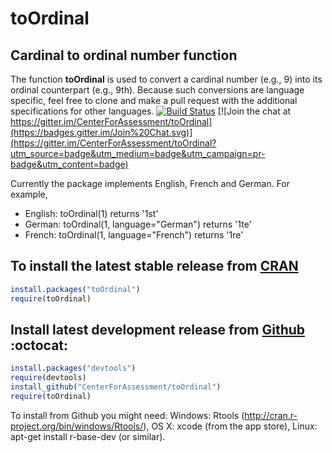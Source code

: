 toOrdinal
===========

Cardinal to ordinal number function
---------------------------------------

The function **toOrdinal** is used to convert a cardinal number (e.g., 9) into its ordinal counterpart (e.g., 9th). Because such conversions are language specific, feel free to clone and make
a pull request with the additional specifications for other languages. [![Build Status](https://travis-ci.org/CenterForAssessment/toOrdinal.svg?branch=master)](https://travis-ci.org/CenterForAssessment/toOrdinal) [![Join the chat at https://gitter.im/CenterForAssessment/toOrdinal](https://badges.gitter.im/Join%20Chat.svg)](https://gitter.im/CenterForAssessment/toOrdinal?utm_source=badge&utm_medium=badge&utm_campaign=pr-badge&utm_content=badge)


Currently the package implements English, French and German. For example,

* English: toOrdinal(1) returns '1st'
* German: toOrdinal(1, language="German") returns '1te'
* French: toOrdinal(1, language="French") returns '1re'

To install the latest stable release from [CRAN](http://cran.r-project.org/package=toOrdinal)
---------------------------

```R
install.packages("toOrdinal")
require(toOrdinal)
```


Install latest development release from [Github](https://github.com/CenterForAssessment/toOrdinal/) :octocat:
----------------------------------------------

```R
install.packages("devtools")
require(devtools)
install_github("CenterForAssessment/toOrdinal")
require(toOrdinal)
```

To install from Github you might need: Windows: Rtools (http://cran.r-project.org/bin/windows/Rtools/), OS X: xcode (from the app store),
Linux: apt-get install r-base-dev (or similar).
